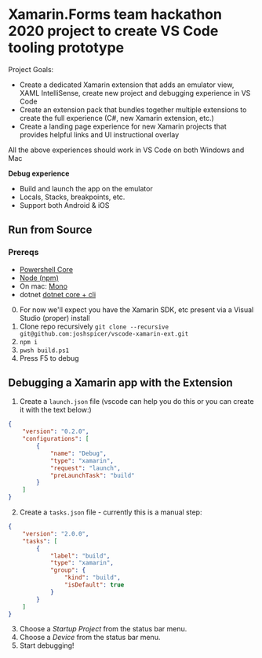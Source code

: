 # Xamarin.Forms team hackathon 2020 project to create VS Code tooling prototype

Project Goals:

* Create a dedicated Xamarin extension that adds an emulator view, XAML IntelliSense, create new project and debugging experience in VS Code
* Create an extension pack that bundles together multiple extensions to create the full experience (C#, new Xamarin extension, etc.)
* Create a landing page experience for new Xamarin projects that provides helpful links and UI instructional overlay

All the above experiences should work in VS Code on both Windows and Mac

**Debug experience**

* Build and launch the app on the emulator
* Locals, Stacks, breakpoints, etc.
* Support both Android & iOS


## Run from Source

### Prereqs
- [Powershell Core](https://docs.microsoft.com/en-us/powershell/scripting/install/installing-powershell?view=powershell-7)
- [Node (npm)](https://nodejs.org/en/download/)
- On mac: [Mono](https://www.mono-project.com/download/stable/)
- dotnet [dotnet core + cli](https://dotnet.microsoft.com/download/dotnet-core/3.1)

0. For now we'll expect you have the Xamarin SDK, etc present via a Visual Studio (proper) install
1. Clone repo recursively `git clone --recursive git@github.com:joshspicer/vscode-xamarin-ext.git`
2. `npm i`
3. `pwsh build.ps1`
4. Press F5 to debug 

## Debugging a Xamarin app with the Extension

1. Create a `launch.json` file (vscode can help you do this or you can create it with the text below:)
```json
{
	"version": "0.2.0",
	"configurations": [
		{
			"name": "Debug",
			"type": "xamarin",
			"request": "launch",
			"preLaunchTask": "build"
		}
	]
}
```
2. Create a `tasks.json` file - currently this is a manual step:
```json
{
    "version": "2.0.0",
    "tasks": [
        {
            "label": "build",
            "type": "xamarin",
            "group": {
                "kind": "build",
                "isDefault": true
            }
        }
    ]
}
```
3. Choose a _Startup Project_ from the status bar menu.
4. Choose a _Device_ from the status bar menu.
5. Start debugging!
